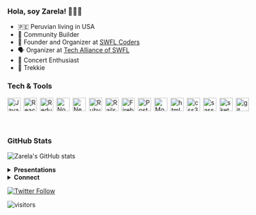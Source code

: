 ### Hola, soy Zarela! 👩🏻‍💻

 - 🇵🇪 Peruvian living in USA
 - 🌱 Community Builder</li>
 - 👾 Founder and Organizer at [SWFL Coders](https://www.meetup.com/swfl-coders/)
 - 🗣️ Organizer at [Tech Alliance of SWFL](https://www.meetup.com/SWFLTechAlliance/)
 - 🎸 Concert Enthusiast
 - 🖖 Trekkie

### Tech & Tools

<div style="display: flex; gap: 4px;">
  <img align="left" src="https://cdn.jsdelivr.net/gh/devicons/devicon/icons/javascript/javascript-original.svg" width="30px" alt="Javascript" title="JavaScript" />
  <img align="left" src="https://cdn.jsdelivr.net/gh/devicons/devicon/icons/react/react-original.svg" width="30px" alt="React" title="React JS"  />
  <img align="left" src="https://cdn.jsdelivr.net/gh/devicons/devicon/icons/redux/redux-original.svg" width="30px" alt="Redux" title="Redux" />
  <img align="left" src="https://cdn.jsdelivr.net/gh/devicons/devicon/icons/nodejs/nodejs-original.svg" width="30px" alt="NodeJS" title="NodeJS"/>
  <img align="left" src="https://cdn.jsdelivr.net/gh/devicons/devicon/icons/nextjs/nextjs-original.svg" width="30px" alt="NextJS" title="Next JS" />
  <img align="left" src="https://cdn.jsdelivr.net/gh/devicons/devicon/icons/ruby/ruby-original.svg" width="30px" alt="Ruby" title="Ruby"  />
  <img align="left" src="https://cdn.jsdelivr.net/gh/devicons/devicon/icons//rails/rails-plain.svg" width="30px" alt="Rails" title="Rails"  />
  <img align="left" src="https://cdn.jsdelivr.net/gh/devicons/devicon/icons/firebase/firebase-plain.svg" width="30px" alt="Firebase" title="Firebase" />
  <img align="left" src="https://cdn.jsdelivr.net/gh/devicons/devicon/icons/postgresql/postgresql-original.svg" width="30px" alt="Postgresql" title="Postgresql" />
  <img align="left" src="https://cdn.jsdelivr.net/gh/devicons/devicon/icons/mongodb/mongodb-original.svg" width="30px" alt="MongoDB" title="MongoDB" />
  <img align="left" src="https://cdn.jsdelivr.net/gh/devicons/devicon/icons/html5/html5-original.svg" width="30px" alt="html5" title="HTML5" />
  <img align="left" src="https://cdn.jsdelivr.net/gh/devicons/devicon/icons/css3/css3-original.svg" width="30px" alt="css3" title="CSS3" />
  <img align="left" src="https://cdn.jsdelivr.net/gh/devicons/devicon/icons/sass/sass-original.svg" width="30px" alt="sass" title="Sass" />
  <img align="left" src="https://cdn.jsdelivr.net/gh/devicons/devicon/icons/sketch/sketch-original.svg" width="30px" alt="sketch" title="Sketch" />
  <img align="left" src="https://cdn.jsdelivr.net/gh/devicons/devicon/icons/git/git-original.svg" width="30px" alt="git" title="Git"/>
</div>
<br />
<br />

### GitHub Stats
  ![Zarela's GitHub stats](https://github-readme-stats.vercel.app/api?username=zarela&show_icons=true&theme=ocean_dark&count_private=true)

<details>
  <summary><b>Presentations</b></summary>

  - ✨ Tech Talks Perú: Carrera como Marca Personal
  - ✨ SWFL Coders: [Landing Your Next Job: Career and Personal Branding](https://www.youtube.com/watch?v=4N9W5Fmoow4)
  - ✨ SWFL Coders: [Intro to Git & GitHub](https://www.youtube.com/watch?v=GeYWOhLD94I)
  - ✨ Florida Gulf Coast University: [Career as Software Engineer](https://docs.google.com/presentation/d/1xmBTAOzMkt-h99rKkx4HdiLn530rdKOQykGYYEBCauk/)
</details>

<details>
  <summary><b>Connect</b></summary>
  <br />
  <div style="display: flex; column-gap: 100px;">
    <a href="https://twitter.com/ZG_Stardust">
      <img src="https://cdn.jsdelivr.net/gh/devicons/devicon/icons/twitter/twitter-original.svg" width="26px" alt="Twitter" title="Twitter"/>
    </a>&nbsp;
    <a href="https://www.linkedin.com/in/zarela/">
      <img src="https://cdn.jsdelivr.net/gh/devicons/devicon/icons/linkedin/linkedin-original.svg" width="26px" alt="LinkedIn" title="LinkedIn"/>
    </a>
  </div>
</details>

[![Twitter Follow](https://img.shields.io/twitter/follow/zg_stardust?color=1DA1F2&logo=twitter&style=for-the-badge)](https://twitter.com/intent/follow?original_referer=https%3A%2F%2Fgithub.com%2Fzg_stardust&screen_name=zg_stardust)

![visitors](https://visitor-badge.laobi.icu/badge?page_id=zarela.zarela&left_color=purple&right_color=green&left_text=Visitors)

<!-- RESOURCES
Icons: https://devicon.dev/
Badges: https://visitor-badge.laobi.icu/#docs
GitHub Stats Themes: https://github.com/anuraghazra/github-readme-stats/blob/master/themes/README.md -->

